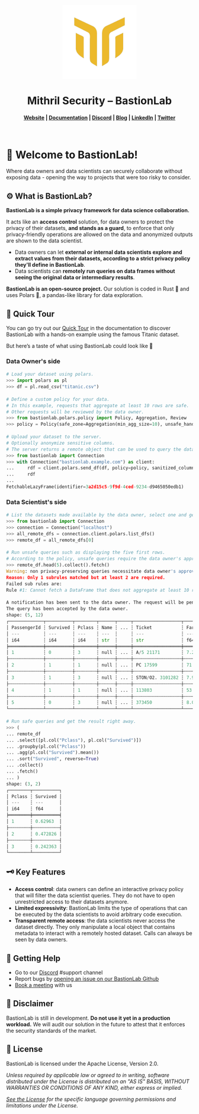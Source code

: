 <p align="center">
  <img src="docs/assets/logo.png" alt="BastionLab" width="200" height="200" />
</p>

<h1 align="center">Mithril Security – BastionLab</h1>

<h4 align="center">
  <a href="https://www.mithrilsecurity.io">Website</a> |
  <a href="https://bastionlab.readthedocs.io/en/latest/">Documentation</a> |
  <a href="https://discord.gg/TxEHagpWd4">Discord</a> |
  <a href="https://blog.mithrilsecurity.io/">Blog</a> |
  <a href="https://www.linkedin.com/company/mithril-security-company">LinkedIn</a> | 
  <a href="https://www.twitter.com/mithrilsecurity">Twitter</a>
</h4><br>

# 👋 Welcome to BastionLab! 

Where data owners and data scientists can securely collaborate without exposing data - opening the way to projects that were too risky to consider.

## ⚙️ What is BastionLab?

**BastionLab is a simple privacy framework for data science collaboration.** 

It acts like an **access control** solution, for data owners to protect the privacy of their datasets, **and stands as a guard**, to enforce that only privacy-friendly operations are allowed on the data and anonymized outputs are shown to the data scientist. 

- Data owners can let **external or internal data scientists explore and extract values from their datasets, according to a strict privacy policy they'll define in BastionLab**.
- Data scientists can **remotely run queries on data frames without seeing the original data or intermediary results**.

**BastionLab is an open-source project.** Our solution is coded in Rust 🦀 and uses Polars 🐻, a pandas-like library for data exploration.

## 🚀 Quick Tour

You can go try out our [Quick Tour](https://github.com/mithril-security/bastionlab/tree/master/docs/docs/quick-tour) in the documentation to discover BastionLab with a hands-on example using the famous Titanic dataset. 

But here’s a taste of what using BastionLab could look like 🍒

### Data Owner's side
```py
# Load your dataset using polars.
>>> import polars as pl
>>> df = pl.read_csv("titanic.csv")

# Define a custom policy for your data.
# In this example, requests that aggregate at least 10 rows are safe.
# Other requests will be reviewed by the data owner.
>>> from bastionlab.polars.policy import Policy, Aggregation, Review
>>> policy = Policy(safe_zone=Aggregation(min_agg_size=10), unsafe_handling=Review())

# Upload your dataset to the server.
# Optionally anonymize sensitive columns.
# The server returns a remote object that can be used to query the dataset.
>>> from bastionlab import Connection
>>> with Connection("bastionlab.example.com") as client:
...     rdf = client.polars.send_df(df, policy=policy, sanitized_columns=["Name"])
...     rdf
...
FetchableLazyFrame(identifier=3a2d15c5-9f9d-4ced-9234-d9465050edb1)
```

### Data Scientist's side
```py
# List the datasets made available by the data owner, select one and get a remote object.
>>> from bastionlab import Connection
>>> connection = Connection("localhost")
>>> all_remote_dfs = connection.client.polars.list_dfs()
>>> remote_df = all_remote_dfs[0]

# Run unsafe queries such as displaying the five first rows.
# According to the policy, unsafe queries require the data owner's approval.
>>> remote_df.head(5).collect().fetch()
Warning: non privacy-preserving queries necessitate data owner's approval.
Reason: Only 1 subrules matched but at least 2 are required.
Failed sub rules are:
Rule #1: Cannot fetch a DataFrame that does not aggregate at least 10 rows of the initial dataframe uploaded by the data owner.

A notification has been sent to the data owner. The request will be pending until the data owner accepts or denies it or until timeout seconds elapse.
The query has been accepted by the data owner.
shape: (5, 12)
┌─────────────┬──────────┬────────┬──────┬─────┬──────────────────┬─────────┬───────┬──────────┐
│ PassengerId ┆ Survived ┆ Pclass ┆ Name ┆ ... ┆ Ticket           ┆ Fare    ┆ Cabin ┆ Embarked │
│ ---         ┆ ---      ┆ ---    ┆ ---  ┆     ┆ ---              ┆ ---     ┆ ---   ┆ ---      │
│ i64         ┆ i64      ┆ i64    ┆ str  ┆     ┆ str              ┆ f64     ┆ str   ┆ str      │
╞═════════════╪══════════╪════════╪══════╪═════╪══════════════════╪═════════╪═══════╪══════════╡
│ 1           ┆ 0        ┆ 3      ┆ null ┆ ... ┆ A/5 21171        ┆ 7.25    ┆ null  ┆ S        │
├╌╌╌╌╌╌╌╌╌╌╌╌╌┼╌╌╌╌╌╌╌╌╌╌┼╌╌╌╌╌╌╌╌┼╌╌╌╌╌╌┼╌╌╌╌╌┼╌╌╌╌╌╌╌╌╌╌╌╌╌╌╌╌╌╌┼╌╌╌╌╌╌╌╌╌┼╌╌╌╌╌╌╌┼╌╌╌╌╌╌╌╌╌╌┤
│ 2           ┆ 1        ┆ 1      ┆ null ┆ ... ┆ PC 17599         ┆ 71.2833 ┆ C85   ┆ C        │
├╌╌╌╌╌╌╌╌╌╌╌╌╌┼╌╌╌╌╌╌╌╌╌╌┼╌╌╌╌╌╌╌╌┼╌╌╌╌╌╌┼╌╌╌╌╌┼╌╌╌╌╌╌╌╌╌╌╌╌╌╌╌╌╌╌┼╌╌╌╌╌╌╌╌╌┼╌╌╌╌╌╌╌┼╌╌╌╌╌╌╌╌╌╌┤
│ 3           ┆ 1        ┆ 3      ┆ null ┆ ... ┆ STON/O2. 3101282 ┆ 7.925   ┆ null  ┆ S        │
├╌╌╌╌╌╌╌╌╌╌╌╌╌┼╌╌╌╌╌╌╌╌╌╌┼╌╌╌╌╌╌╌╌┼╌╌╌╌╌╌┼╌╌╌╌╌┼╌╌╌╌╌╌╌╌╌╌╌╌╌╌╌╌╌╌┼╌╌╌╌╌╌╌╌╌┼╌╌╌╌╌╌╌┼╌╌╌╌╌╌╌╌╌╌┤
│ 4           ┆ 1        ┆ 1      ┆ null ┆ ... ┆ 113803           ┆ 53.1    ┆ C123  ┆ S        │
├╌╌╌╌╌╌╌╌╌╌╌╌╌┼╌╌╌╌╌╌╌╌╌╌┼╌╌╌╌╌╌╌╌┼╌╌╌╌╌╌┼╌╌╌╌╌┼╌╌╌╌╌╌╌╌╌╌╌╌╌╌╌╌╌╌┼╌╌╌╌╌╌╌╌╌┼╌╌╌╌╌╌╌┼╌╌╌╌╌╌╌╌╌╌┤
│ 5           ┆ 0        ┆ 3      ┆ null ┆ ... ┆ 373450           ┆ 8.05    ┆ null  ┆ S        │
└─────────────┴──────────┴────────┴──────┴─────┴──────────────────┴─────────┴───────┴──────────┘

# Run safe queries and get the result right away.
>>> (
... remote_df
... .select([pl.col("Pclass"), pl.col("Survived")])
... .groupby(pl.col("Pclass"))
... .agg(pl.col("Survived").mean())
... .sort("Survived", reverse=True)
... .collect()
... .fetch()
... )
shape: (3, 2)
┌────────┬──────────┐
│ Pclass ┆ Survived │
│ ---    ┆ ---      │
│ i64    ┆ f64      │
╞════════╪══════════╡
│ 1      ┆ 0.62963  │
├╌╌╌╌╌╌╌╌┼╌╌╌╌╌╌╌╌╌╌┤
│ 2      ┆ 0.472826 │
├╌╌╌╌╌╌╌╌┼╌╌╌╌╌╌╌╌╌╌┤
│ 3      ┆ 0.242363 │
└────────┴──────────┘
```

## 🗝️ Key Features

- **Access control**: data owners can define an interactive privacy policy that will filter the data scientist queries. They do not have to open unrestricted access to their datasets anymore. 
- **Limited expressivity**: BastionLab limits the type of operations that can be executed by the data scientists to avoid arbitrary code execution.
- **Transparent remote access**: the data scientists never access the dataset directly. They only manipulate a local object that contains metadata to interact with a remotely hosted dataset. Calls can always be seen by data owners.

## 🙋 Getting Help

- Go to our [Discord](https://discord.com/invite/TxEHagpWd4) #support channel
- Report bugs by [opening an issue on our BastionLab Github](https://github.com/mithril-security/bastionlab/issues)
- [Book a meeting](https://calendly.com/contact-mithril-security/15mins?month=2022-11) with us

## 🚨 Disclaimer

BastionLab is still in development. **Do not use it yet in a production workload.** We will audit our solution in the future to attest that it enforces the security standards of the market. 

## 📝 License

BastionLab is licensed under the Apache License, Version 2.0.

*Unless required by applicable law or agreed to in writing, software distributed under the License is distributed on an "AS IS" BASIS, WITHOUT WARRANTIES OR CONDITIONS OF ANY KIND, either express or implied.* 

*[See the License](http://www.apache.org/licenses/LICENSE-2.0) for the specific language governing permissions and limitations under the License.*

